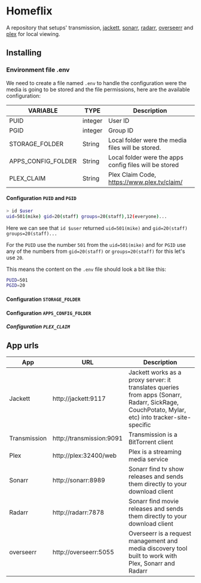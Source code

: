 [jackett]: https://github.com/Jackett/Jackett
[sonarr]: https://sonarr.tv
[radarr]: https://radarr.video
[overseerr]: https://overseerr.dev
[plex]: https://www.plex.tv
# Homeflix

A repository that setups' transmission, [jackett][jackett], [sonarr][sonarr], [radarr][radarr], [overseerr][overseerr] and [plex][plex] for local viewing.

## Installing

### Environment file .env

We need to create a file named `.env` to handle the configuration were the media is going to be stored and the file permissions, here are the available configuration:

| VARIABLE           | TYPE    | Description                                            |
|--------------------|---------|--------------------------------------------------------|
| PUID               | integer | User ID                                                |
| PGID               | integer | Group ID                                               |
| STORAGE_FOLDER     | String  | Local folder were the media files will be stored.      |
| APPS_CONFIG_FOLDER | String  | Local folder were the apps config files will be stored |
| PLEX_CLAIM         | String  | Plex Claim Code, https://www.plex.tv/claim/            |

#### Configuration `PUID` and `PGID`

```bash
> id $user
uid=501(mike) gid=20(staff) groups=20(staff),12(everyone)...
```


Here we can see that `id $user` returned `uid=501(mike)` and `gid=20(staff) groups=20(staff)...`

For the `PUID` use the number `501` from the `uid=501(mike)` and for `PGID` use any of the numbers from `gid=20(staff)` or `groups=20(staff)` for this let's use `20`.

This means the content on the `.env` file should look a bit like this:

```bash
PUID=501
PGID=20
```

#### Configuration `STORAGE_FOLDER`

#### Configuration `APPS_CONFIG_FOLDER`

##### Configuration `PLEX_CLAIM`


## App urls

| App          | URL                      | Description                                                                                                                                      |
|--------------|--------------------------|--------------------------------------------------------------------------------------------------------------------------------------------------|
| Jackett      | http://jackett:9117      | Jackett works as a proxy server: it translates queries from apps (Sonarr, Radarr, SickRage, CouchPotato, Mylar, etc) into tracker-site-specific  |
| Transmission | http://transmission:9091 | Transmission is a BitTorrent client                                                                                                              |
| Plex         | http://plex:32400/web    | Plex is a streaming media service                                                                                                                |
| Sonarr       | http://sonarr:8989       | Sonarr find tv show releases and sends them directly to your download client                                                                     |
| Radarr       | http://radarr:7878       | Sonarr find movie releases and sends them directly to your download client                                                                       |
| overseerr    | http://overseerr:5055    | Overseerr is a request management and media discovery tool built to work with Plex, Sonarr and Radarr                                            |
